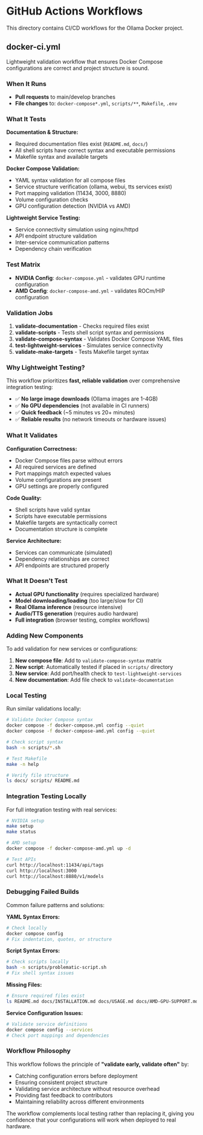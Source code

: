 # GitHub Actions Workflows

This directory contains CI/CD workflows for the Ollama Docker project.

## docker-ci.yml

Lightweight validation workflow that ensures Docker Compose configurations are correct and project structure is sound.

### When It Runs

- **Pull requests** to main/develop branches
- **File changes** to: `docker-compose*.yml`, `scripts/**`, `Makefile`, `.env`

### What It Tests

**Documentation & Structure:**
- Required documentation files exist (`README.md`, `docs/`)
- All shell scripts have correct syntax and executable permissions
- Makefile syntax and available targets

**Docker Compose Validation:**
- YAML syntax validation for all compose files
- Service structure verification (ollama, webui, tts services exist)
- Port mapping validation (11434, 3000, 8880)
- Volume configuration checks
- GPU configuration detection (NVIDIA vs AMD)

**Lightweight Service Testing:**
- Service connectivity simulation using nginx/httpd
- API endpoint structure validation
- Inter-service communication patterns
- Dependency chain verification

### Test Matrix

- **NVIDIA Config**: `docker-compose.yml` - validates GPU runtime configuration
- **AMD Config**: `docker-compose-amd.yml` - validates ROCm/HIP configuration

### Validation Jobs

1. **validate-documentation** - Checks required files exist
2. **validate-scripts** - Tests shell script syntax and permissions  
3. **validate-compose-syntax** - Validates Docker Compose YAML files
4. **test-lightweight-services** - Simulates service connectivity
5. **validate-make-targets** - Tests Makefile target syntax

### Why Lightweight Testing?

This workflow prioritizes **fast, reliable validation** over comprehensive integration testing:

- ✅ **No large image downloads** (Ollama images are 1-4GB)
- ✅ **No GPU dependencies** (not available in CI runners)
- ✅ **Quick feedback** (~5 minutes vs 20+ minutes)
- ✅ **Reliable results** (no network timeouts or hardware issues)

### What It Validates

**Configuration Correctness:**
- Docker Compose files parse without errors
- All required services are defined
- Port mappings match expected values
- Volume configurations are present
- GPU settings are properly configured

**Code Quality:**
- Shell scripts have valid syntax
- Scripts have executable permissions
- Makefile targets are syntactically correct
- Documentation structure is complete

**Service Architecture:**
- Services can communicate (simulated)
- Dependency relationships are correct
- API endpoints are structured properly

### What It Doesn't Test

- **Actual GPU functionality** (requires specialized hardware)
- **Model downloading/loading** (too large/slow for CI)
- **Real Ollama inference** (resource intensive)
- **Audio/TTS generation** (requires audio hardware)
- **Full integration** (browser testing, complex workflows)

### Adding New Components

To add validation for new services or configurations:

1. **New compose file**: Add to `validate-compose-syntax` matrix
2. **New script**: Automatically tested if placed in `scripts/` directory
3. **New service**: Add port/health check to `test-lightweight-services`
4. **New documentation**: Add file check to `validate-documentation`

### Local Testing

Run similar validations locally:

```bash
# Validate Docker Compose syntax
docker compose -f docker-compose.yml config --quiet
docker compose -f docker-compose-amd.yml config --quiet

# Check script syntax
bash -n scripts/*.sh

# Test Makefile
make -n help

# Verify file structure
ls docs/ scripts/ README.md
```

### Integration Testing Locally

For full integration testing with real services:

```bash
# NVIDIA setup
make setup
make status

# AMD setup  
docker compose -f docker-compose-amd.yml up -d

# Test APIs
curl http://localhost:11434/api/tags
curl http://localhost:3000
curl http://localhost:8880/v1/models
```

### Debugging Failed Builds

Common failure patterns and solutions:

**YAML Syntax Errors:**
```bash
# Check locally
docker compose config
# Fix indentation, quotes, or structure
```

**Script Syntax Errors:**
```bash
# Check scripts locally
bash -n scripts/problematic-script.sh
# Fix shell syntax issues
```

**Missing Files:**
```bash
# Ensure required files exist
ls README.md docs/INSTALLATION.md docs/USAGE.md docs/AMD-GPU-SUPPORT.md
```

**Service Configuration Issues:**
```bash
# Validate service definitions
docker compose config --services
# Check port mappings and dependencies
```

### Workflow Philosophy

This workflow follows the principle of **"validate early, validate often"** by:

- Catching configuration errors before deployment
- Ensuring consistent project structure
- Validating service architecture without resource overhead
- Providing fast feedback to contributors
- Maintaining reliability across different environments

The workflow complements local testing rather than replacing it, giving you confidence that your configurations will work when deployed to real hardware.
